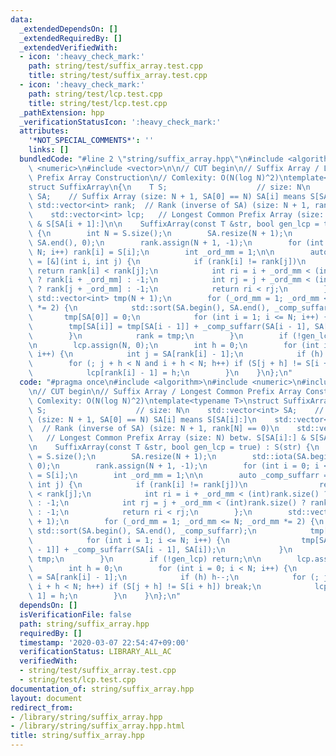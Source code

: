 ```yaml
---
data:
  _extendedDependsOn: []
  _extendedRequiredBy: []
  _extendedVerifiedWith:
  - icon: ':heavy_check_mark:'
    path: string/test/suffix_array.test.cpp
    title: string/test/suffix_array.test.cpp
  - icon: ':heavy_check_mark:'
    path: string/test/lcp.test.cpp
    title: string/test/lcp.test.cpp
  _pathExtension: hpp
  _verificationStatusIcon: ':heavy_check_mark:'
  attributes:
    '*NOT_SPECIAL_COMMENTS*': ''
    links: []
  bundledCode: "#line 2 \"string/suffix_array.hpp\"\n#include <algorithm>\n#include\
    \ <numeric>\n#include <vector>\n\n// CUT begin\n// Suffix Array / Longest Common\
    \ Prefix Array Construction\n// Comlexity: O(N(log N)^2)\ntemplate<typename T>\n\
    struct SuffixArray\n{\n    T S;                    // size: N\n    std::vector<int>\
    \ SA;    // Suffix Array (size: N + 1, SA[0] == N) SA[i] means S[SA[i]:]\n   \
    \ std::vector<int> rank;  // Rank (inverse of SA) (size: N + 1, rank[N] == 0)\n\
    \    std::vector<int> lcp;   // Longest Common Prefix Array (size: N) betw. S[SA[i]:]\
    \ & S[SA[i + 1]:]\n\n    SuffixArray(const T &str, bool gen_lcp = true) : S(str)\
    \ {\n        int N = S.size();\n        SA.resize(N + 1);\n        std::iota(SA.begin(),\
    \ SA.end(), 0);\n        rank.assign(N + 1, -1);\n        for (int i = 0; i <\
    \ N; i++) rank[i] = S[i];\n        int _ord_mm = 1;\n\n        auto _comp_suffarr\
    \ = [&](int i, int j) {\n            if (rank[i] != rank[j])\n               \
    \ return rank[i] < rank[j];\n            int ri = i + _ord_mm < (int)rank.size()\
    \ ? rank[i + _ord_mm] : -1;\n            int rj = j + _ord_mm < (int)rank.size()\
    \ ? rank[j + _ord_mm] : -1;\n            return ri < rj;\n        };\n       \
    \ std::vector<int> tmp(N + 1);\n        for (_ord_mm = 1; _ord_mm <= N; _ord_mm\
    \ *= 2) {\n            std::sort(SA.begin(), SA.end(), _comp_suffarr);\n     \
    \       tmp[SA[0]] = 0;\n            for (int i = 1; i <= N; i++) {\n        \
    \        tmp[SA[i]] = tmp[SA[i - 1]] + _comp_suffarr(SA[i - 1], SA[i]);\n    \
    \        }\n            rank = tmp;\n        }\n        if (!gen_lcp) return;\n\
    \n        lcp.assign(N, 0);\n        int h = 0;\n        for (int i = 0; i < N;\
    \ i++) {\n            int j = SA[rank[i] - 1];\n            if (h) h--;\n    \
    \        for (; j + h < N and i + h < N; h++) if (S[j + h] != S[i + h]) break;\n\
    \            lcp[rank[i] - 1] = h;\n        }\n    }\n};\n"
  code: "#pragma once\n#include <algorithm>\n#include <numeric>\n#include <vector>\n\
    \n// CUT begin\n// Suffix Array / Longest Common Prefix Array Construction\n//\
    \ Comlexity: O(N(log N)^2)\ntemplate<typename T>\nstruct SuffixArray\n{\n    T\
    \ S;                    // size: N\n    std::vector<int> SA;    // Suffix Array\
    \ (size: N + 1, SA[0] == N) SA[i] means S[SA[i]:]\n    std::vector<int> rank;\
    \  // Rank (inverse of SA) (size: N + 1, rank[N] == 0)\n    std::vector<int> lcp;\
    \   // Longest Common Prefix Array (size: N) betw. S[SA[i]:] & S[SA[i + 1]:]\n\
    \n    SuffixArray(const T &str, bool gen_lcp = true) : S(str) {\n        int N\
    \ = S.size();\n        SA.resize(N + 1);\n        std::iota(SA.begin(), SA.end(),\
    \ 0);\n        rank.assign(N + 1, -1);\n        for (int i = 0; i < N; i++) rank[i]\
    \ = S[i];\n        int _ord_mm = 1;\n\n        auto _comp_suffarr = [&](int i,\
    \ int j) {\n            if (rank[i] != rank[j])\n                return rank[i]\
    \ < rank[j];\n            int ri = i + _ord_mm < (int)rank.size() ? rank[i + _ord_mm]\
    \ : -1;\n            int rj = j + _ord_mm < (int)rank.size() ? rank[j + _ord_mm]\
    \ : -1;\n            return ri < rj;\n        };\n        std::vector<int> tmp(N\
    \ + 1);\n        for (_ord_mm = 1; _ord_mm <= N; _ord_mm *= 2) {\n           \
    \ std::sort(SA.begin(), SA.end(), _comp_suffarr);\n            tmp[SA[0]] = 0;\n\
    \            for (int i = 1; i <= N; i++) {\n                tmp[SA[i]] = tmp[SA[i\
    \ - 1]] + _comp_suffarr(SA[i - 1], SA[i]);\n            }\n            rank =\
    \ tmp;\n        }\n        if (!gen_lcp) return;\n\n        lcp.assign(N, 0);\n\
    \        int h = 0;\n        for (int i = 0; i < N; i++) {\n            int j\
    \ = SA[rank[i] - 1];\n            if (h) h--;\n            for (; j + h < N and\
    \ i + h < N; h++) if (S[j + h] != S[i + h]) break;\n            lcp[rank[i] -\
    \ 1] = h;\n        }\n    }\n};\n"
  dependsOn: []
  isVerificationFile: false
  path: string/suffix_array.hpp
  requiredBy: []
  timestamp: '2020-03-07 22:54:47+09:00'
  verificationStatus: LIBRARY_ALL_AC
  verifiedWith:
  - string/test/suffix_array.test.cpp
  - string/test/lcp.test.cpp
documentation_of: string/suffix_array.hpp
layout: document
redirect_from:
- /library/string/suffix_array.hpp
- /library/string/suffix_array.hpp.html
title: string/suffix_array.hpp
---
```

